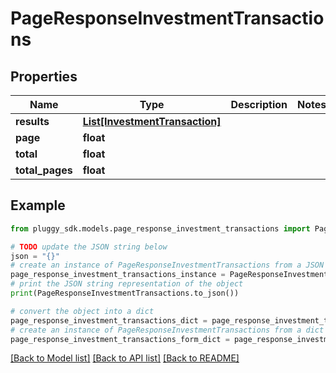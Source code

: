 # PageResponseInvestmentTransactions



## Properties

Name | Type | Description | Notes
------------ | ------------- | ------------- | -------------
**results** | [**List[InvestmentTransaction]**](InvestmentTransaction.md) |  | 
**page** | **float** |  | 
**total** | **float** |  | 
**total_pages** | **float** |  | 

## Example

```python
from pluggy_sdk.models.page_response_investment_transactions import PageResponseInvestmentTransactions

# TODO update the JSON string below
json = "{}"
# create an instance of PageResponseInvestmentTransactions from a JSON string
page_response_investment_transactions_instance = PageResponseInvestmentTransactions.from_json(json)
# print the JSON string representation of the object
print(PageResponseInvestmentTransactions.to_json())

# convert the object into a dict
page_response_investment_transactions_dict = page_response_investment_transactions_instance.to_dict()
# create an instance of PageResponseInvestmentTransactions from a dict
page_response_investment_transactions_form_dict = page_response_investment_transactions.from_dict(page_response_investment_transactions_dict)
```
[[Back to Model list]](../README.md#documentation-for-models) [[Back to API list]](../README.md#documentation-for-api-endpoints) [[Back to README]](../README.md)



